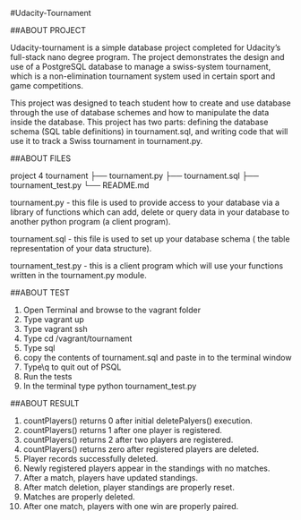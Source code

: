 #Udacity-Tournament

##ABOUT PROJECT

Udacity-tournament is a simple database project completed for Udacity’s full-stack nano degree program. The project demonstrates the design and use of a PostgreSQL database to manage a swiss-system tournament, which is a non-elimination tournament system used in certain sport and game competitions.

This project was designed to teach student how to create and use database through the use of database schemes and how to manipulate the data inside the database. This project has two parts: defining the database schema (SQL table definitions) in tournament.sql, and writing code that will use it to track a Swiss tournament in tournament.py.

##ABOUT FILES

project 4 tournament
├── tournament.py
├── tournament.sql
├── tournament_test.py
└── README.md

tournament.py - this file is used to provide access to your database via a library of functions which can add, delete or query data in your database to another python program (a client program).

tournament.sql - this file is used to set up your database schema ( the table representation of your data structure).

tournament_test.py - this is a client program which will use your functions written in the tournament.py module.



##ABOUT TEST

1. Open Terminal and browse to the vagrant folder
2. Type vagrant up
3. Type vagrant ssh
4. Type cd /vagrant/tournament
5. Type sql
6. copy the contents of tournament.sql and paste in to the terminal window
7. Type\q to quit out of PSQL
8. Run the tests
9. In the terminal type python tournament_test.py

##ABOUT RESULT

1. countPlayers() returns 0 after initial deletePalyers() execution.
2. countPlayers() returns 1 after one player is registered.
3. countPlayers() returns 2 after two players are registered.
4. countPlayers() returns zero after registered players are deleted.
5. Player records successfully deleted.
6. Newly registered players appear in the standings with no matches.
7. After a match, players have updated standings.
8. After match deletion, player standings are properly reset.
9. Matches are properly deleted.
10. After one match, players with one win are properly paired.
